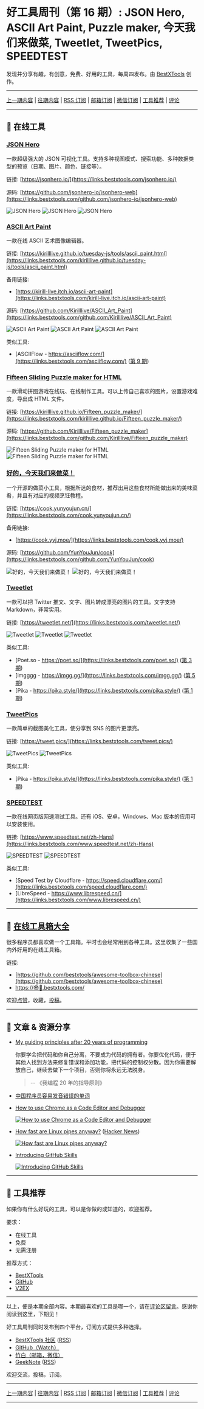 # 好工具周刊（第 16 期）: JSON Hero, ASCII Art Paint, Puzzle maker, 今天我们来做菜, Tweetlet, TweetPics, SPEEDTEST

发现并分享有趣，有创意，免费、好用的工具，每周四发布。由 [BestXTools](https://www.bestxtools.com/) 创作。

---

[上一期内容](https://github.com/bestxtools/weekly-cn/blob/main/docs/issue-15.md) | [往期内容](https://github.com/bestxtools/weekly-cn) | [RSS 订阅](https://discuss-cn.bestxtools.com/t/weekly) | [邮箱订阅](https://bestxtools.zhubai.love/) | [微信订阅](https://discuss-cn.bestxtools.com/d/5/2) | [工具推荐](https://discuss-cn.bestxtools.com/d/8) | [评论](https://discuss-cn.bestxtools.com/d/42/3)

---

## 🌈 在线工具

### [JSON Hero](https://links.bestxtools.com/jsonhero.io/)

一款超级强大的 JSON 可视化工具。支持多种视图模式、搜索功能、多种数据类型的预览（日期、图片、颜色、链接等）。

链接: [https://jsonhero.io/](https://links.bestxtools.com/jsonhero.io/)

源码: [https://github.com/jsonhero-io/jsonhero-web](https://links.bestxtools.com/github.com/jsonhero-io/jsonhero-web)

![JSON Hero](https://cdn.jsdelivr.net/gh/bestxtools/weekly-cn@main/images/2022-06-07-17-53-01.png)
![JSON Hero](https://cdn.jsdelivr.net/gh/bestxtools/weekly-cn@main/images/2022-06-07-17-53-02.gif)
![JSON Hero](https://cdn.jsdelivr.net/gh/bestxtools/weekly-cn@main/images/2022-06-07-17-53-03.gif)

### [ASCII Art Paint](https://links.bestxtools.com/kirilllive.github.io/tuesday-js/tools/ascii_paint.html)

一款在线 ASCII 艺术图像编辑器。

链接: [https://kirilllive.github.io/tuesday-js/tools/ascii_paint.html](https://links.bestxtools.com/kirilllive.github.io/tuesday-js/tools/ascii_paint.html)

备用链接:

- [https://kirill-live.itch.io/ascii-art-paint](https://links.bestxtools.com/kirill-live.itch.io/ascii-art-paint)

源码: [https://github.com/Kirilllive/ASCII_Art_Paint](https://links.bestxtools.com/github.com/Kirilllive/ASCII_Art_Paint)

![ASCII Art Paint](https://cdn.jsdelivr.net/gh/bestxtools/weekly-cn@main/images/2022-06-07-16-48-01.png)
![ASCII Art Paint](https://cdn.jsdelivr.net/gh/bestxtools/weekly-cn@main/images/2022-06-07-16-48-02.png)
![ASCII Art Paint](https://cdn.jsdelivr.net/gh/bestxtools/weekly-cn@main/images/2022-06-07-16-48-03.png)

类似工具:

- [ASCIIFlow - https://asciiflow.com/](https://links.bestxtools.com/asciiflow.com/) ([第 9 期](https://discuss-cn.bestxtools.com/d/25))

### [Fifteen Sliding Puzzle maker for HTML](https://links.bestxtools.com/kirilllive.github.io/Fifteen_puzzle_maker/)

一款滑动拼图游戏在线玩、在线制作工具。可以上传自己喜欢的图片，设置游戏难度，导出成 HTML 文件。

链接: [https://kirilllive.github.io/Fifteen_puzzle_maker/](https://links.bestxtools.com/kirilllive.github.io/Fifteen_puzzle_maker/)

源码: [https://github.com/Kirilllive/Fifteen_puzzle_maker](https://links.bestxtools.com/github.com/Kirilllive/Fifteen_puzzle_maker)

![Fifteen Sliding Puzzle maker for HTML](https://cdn.jsdelivr.net/gh/bestxtools/weekly-cn@main/images/2022-06-07-17-11-01.png)
![Fifteen Sliding Puzzle maker for HTML](https://cdn.jsdelivr.net/gh/bestxtools/weekly-cn@main/images/2022-06-07-17-11-02.png)

### [好的，今天我们来做菜！](https://links.bestxtools.com/cook.yunyoujun.cn/)

一个开源的做菜小工具，根据所选的食材，推荐出用这些食材所能做出来的美味菜肴，并且有对应的视频烹饪教程。

链接: [https://cook.yunyoujun.cn/](https://links.bestxtools.com/cook.yunyoujun.cn/)

备用链接:

- [https://cook.yyj.moe/](https://links.bestxtools.com/cook.yyj.moe/)

源码: [https://github.com/YunYouJun/cook](https://links.bestxtools.com/github.com/YunYouJun/cook)

![好的，今天我们来做菜！](https://cdn.jsdelivr.net/gh/bestxtools/weekly-cn@main/images/2022-06-08-16-41-01.png)
![好的，今天我们来做菜！](https://cdn.jsdelivr.net/gh/bestxtools/weekly-cn@main/images/2022-06-08-16-41-02.png)

### [Tweetlet](https://links.bestxtools.com/tweetlet.net/)

一款可以把 Twitter 推文、文字、图片转成漂亮的图片的工具。文字支持 Markdown，非常实用。

链接: [https://tweetlet.net/](https://links.bestxtools.com/tweetlet.net/)

![Tweetlet](https://cdn.jsdelivr.net/gh/bestxtools/weekly-cn@main/images/2022-06-08-20-43-01.png)
![Tweetlet](https://cdn.jsdelivr.net/gh/bestxtools/weekly-cn@main/images/2022-06-08-20-43-02.png)
![Tweetlet](https://cdn.jsdelivr.net/gh/bestxtools/weekly-cn@main/images/2022-06-08-20-43-03.png)

类似工具:

- [Poet.so - https://poet.so/](https://links.bestxtools.com/poet.so/) ([第 3 期](https://discuss-cn.bestxtools.com/d/11))
- [imgggg - https://imgg.gg/](https://links.bestxtools.com/imgg.gg/) ([第 5 期](https://discuss-cn.bestxtools.com/d/13))
- [Pika - https://pika.style/](https://links.bestxtools.com/pika.style/) ([第 1 期](https://discuss-cn.bestxtools.com/d/6))

### [TweetPics](https://links.bestxtools.com/tweet.pics/)

一款简单的截图美化工具，使分享到 SNS 的图片更漂亮。

链接: [https://tweet.pics/](https://links.bestxtools.com/tweet.pics/)

![TweetPics](https://cdn.jsdelivr.net/gh/bestxtools/weekly-cn@main/images/2022-06-08-17-17-01.png)
![TweetPics](https://cdn.jsdelivr.net/gh/bestxtools/weekly-cn@main/images/2022-06-08-17-17-02.png)

类似工具:

- [Pika - https://pika.style/](https://links.bestxtools.com/pika.style/) ([第 1 期](https://discuss-cn.bestxtools.com/d/6))

### [SPEEDTEST](https://links.bestxtools.com/www.speedtest.net/zh-Hans)

一款在线网页版网速测试工具。还有 iOS、安卓，Windows、Mac 版本的应用可以安装使用。

链接: [https://www.speedtest.net/zh-Hans](https://links.bestxtools.com/www.speedtest.net/zh-Hans)

![SPEEDTEST](https://cdn.jsdelivr.net/gh/bestxtools/weekly-cn@main/images/2022-06-08-17-46-01.png)
![SPEEDTEST](https://cdn.jsdelivr.net/gh/bestxtools/weekly-cn@main/images/2022-06-08-17-46-02.png)

类似工具:

- [Speed Test by Cloudflare - https://speed.cloudflare.com/](https://links.bestxtools.com/speed.cloudflare.com/)
- [LibreSpeed - https://www.librespeed.cn/](https://links.bestxtools.com/www.librespeed.cn/)

---

## 🧰 [在线工具箱大全](https://awesome-toolbox-chinese.bestxtools.com/)

很多程序员都喜欢做一个工具箱。平时也会经常用到各种工具。这里收集了一些国内外好用的在线工具箱。

链接:

- [https://github.com/bestxtools/awesome-toolbox-chinese](https://github.com/bestxtools/awesome-toolbox-chinese)
- [https://😎🧰.bestxtools.com/](https://😎🧰.bestxtools.com/)

欢迎[点赞](https://github.com/bestxtools/awesome-toolbox-chinese)，收藏，[投稿](https://github.com/bestxtools/awesome-toolbox-chinese/issues)。

---

## 🌈 文章 & 资源分享

- [My guiding principles after 20 years of programming](https://links.bestxtools.com/alexewerlof.medium.com/my-guiding-principles-after-20-years-of-programming-a087dc55596c)

  你要学会把代码和你自己分离，不要成为代码的拥有者。你要优化代码，便于其他人找到方法来修复错误和添加功能，把代码的控制权分散。因为你需要解放自己，继续去做下一个项目，否则你将永远无法脱身。

  > -- 《我编程 20 年的指导原则》

- [中国程序员容易发音错误的单词](https://links.bestxtools.com/github.com/shimohq/chinese-programmer-wrong-pronunciation)

- [How to use Chrome as a Code Editor and Debugger](https://links.bestxtools.com/blog.openreplay.com/how-to-use-chrome-as-a-code-editor-and-debugger)

  [![How to use Chrome as a Code Editor and Debugger](https://cdn.jsdelivr.net/gh/bestxtools/weekly-cn@main/images/2022-06-08-22-38-01.png)](https://links.bestxtools.com/blog.openreplay.com/how-to-use-chrome-as-a-code-editor-and-debugger)

- [How fast are Linux pipes anyway?](https://links.bestxtools.com/mazzo.li/posts/fast-pipes.html) ([Hacker News](https://links.bestxtools.com/news.ycombinator.com/item?id=31592934))

  [![How fast are Linux pipes anyway?](https://cdn.jsdelivr.net/gh/bestxtools/weekly-cn@main/images/2022-06-08-20-49-01.png)](https://links.bestxtools.com/mazzo.li/posts/fast-pipes.html)

- [Introducing GitHub Skills](https://links.bestxtools.com/github.blog/2022-06-06-introducing-github-skills/)

  [![Introducing GitHub Skills](https://cdn.jsdelivr.net/gh/bestxtools/weekly-cn@main/images/2022-06-08-22-38-02.png)](https://links.bestxtools.com/github.blog/2022-06-06-introducing-github-skills/)

---

## 🌈 工具推荐

如果你有什么好玩的工具，可以是你做的或知道的，欢迎推荐。

要求：

- 在线工具
- 免费
- 无需注册

推荐方式：

- [BestXTools](https://discuss-cn.bestxtools.com/d/8)
- [GitHub](https://github.com/bestxtools/weekly-cn/issues)
- [V2EX](https://links.bestxtools.com/www.v2ex.com/t/836201?r=BestXTools)

---

以上，便是本期全部内容。本期最喜欢的工具是哪一个，请在[评论区留言](https://discuss-cn.bestxtools.com/d/42/3)。感谢你阅读到这里，下期见！

好工具周刊同时发布到四个平台，订阅方式提供多种选择。

- [BestXTools 社区](https://discuss-cn.bestxtools.com/t/weekly) ([RSS](https://discuss-cn.bestxtools.com/atom/t/weekly/discussions))
- [GitHub（Watch）](https://github.com/bestxtools/weekly-cn)
- [竹白（邮箱，微信）](https://bestxtools.zhubai.love/)
- [GeekNote](https://geeknote.net/bestxtools) ([RSS](https://geeknote.net/bestxtools/feed.atom))

欢迎交流，投稿，订阅。

---

[上一期内容](https://github.com/bestxtools/weekly-cn/blob/main/docs/issue-15.md) | [往期内容](https://github.com/bestxtools/weekly-cn) | [RSS 订阅](https://discuss-cn.bestxtools.com/t/weekly) | [邮箱订阅](https://bestxtools.zhubai.love/) | [微信订阅](https://discuss-cn.bestxtools.com/d/5/2) | [工具推荐](https://discuss-cn.bestxtools.com/d/8) | [评论](https://discuss-cn.bestxtools.com/d/42/3)

---
